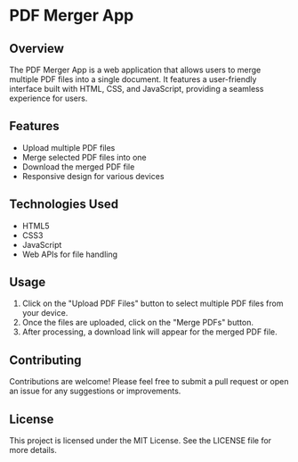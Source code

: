 # PDF Merger App

## Overview
The PDF Merger App is a web application that allows users to merge multiple PDF files into a single document. It features a user-friendly interface built with HTML, CSS, and JavaScript, providing a seamless experience for users.

## Features
- Upload multiple PDF files
- Merge selected PDF files into one
- Download the merged PDF file
- Responsive design for various devices

## Technologies Used
- HTML5
- CSS3
- JavaScript
- Web APIs for file handling

## Usage
1. Click on the "Upload PDF Files" button to select multiple PDF files from your device.
2. Once the files are uploaded, click on the "Merge PDFs" button.
3. After processing, a download link will appear for the merged PDF file.

## Contributing
Contributions are welcome! Please feel free to submit a pull request or open an issue for any suggestions or improvements.

## License
This project is licensed under the MIT License. See the LICENSE file for more details.